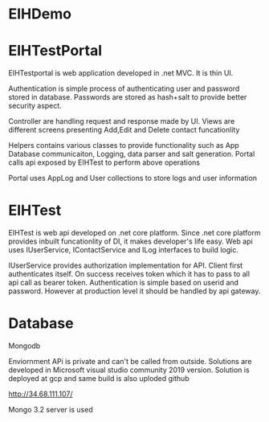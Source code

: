 # EIHDemo

# EIHTestPortal
EIHTestportal is web application developed in .net MVC. It is thin UI. 

Authentication is simple process of authenticating user and password stored in database. Passwords are stored as hash+salt to provide better security aspect. 

Controller are handling request and response made by UI.
Views are different screens presenting Add,Edit and Delete contact funcationlity

Helpers contains various classes to provide functionality such as App Database communicaiton, Logging, data parser and salt generation.
Portal calls api exposed by EIHTest to perform above operations

Portal uses AppLog and User collections to store logs and user information


 
# EIHTest
EIHTest is web api developed on .net core platform. Since .net core platform provides inbuilt funcationlity of DI, it makes developer's life easy.
Web api uses IUserService, IContactService and ILog interfaces to build logic. 

IUserService provides authorization implementation for API. Client first authenticates itself. On success receives token which it has to pass to all api call as bearer token. Authentication is simple based on userid and password. However at production level it should be handled by api gateway. 

# Database
Mongodb


Enviornment
APi is private and can't be called from outside.
Solutions are developed in Microsoft visual studio community 2019 version. 
Solution is deployed at gcp and same build is also uploded github 

http://34.68.111.107/


Mongo 3.2 server is used

